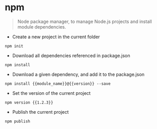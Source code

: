 # npm

> Node package manager, to manage Node.js projects and install module dependencies.

- Create a new project in the current folder

`npm init`

- Download all dependencies referenced in package.json

`npm install`

- Download a given dependency, and add it to the package.json

`npm install {{module_name}}@{{version}} --save`

- Set the version of the current project

`npm version {{1.2.3}}`

- Publish the current project

`npm publish`
